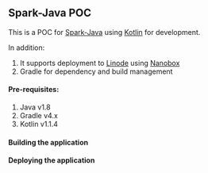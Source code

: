 ## Spark-Java POC

This is a POC for [Spark-Java](http://sparkjava.com) using [Kotlin](https://kotlinlang.org/) for development.

In addition:

1. It supports deployment to [Linode](https://www.linode.com) using [Nanobox](https://nanobox.io)
2. Gradle for dependency and build management

#### Pre-requisites:
1. Java v1.8
2. Gradle v4.x
3. Kotlin v1.1.4


#### Building the application

#### Deploying the application
